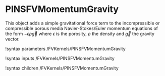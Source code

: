 # PINSFVMomentumGravity

This object adds a simple gravitational force term to the incompressible or
compressible porous media Navier-Stokes/Euler momentum equations of the form
$-\epsilon \rho \vec{g}$ where $\epsilon$ is the porosity, $\rho$ the density
and $\vec{g}$ the gravity vector.

!syntax parameters /FVKernels/PINSFVMomentumGravity

!syntax inputs /FVKernels/PINSFVMomentumGravity

!syntax children /FVKernels/PINSFVMomentumGravity
